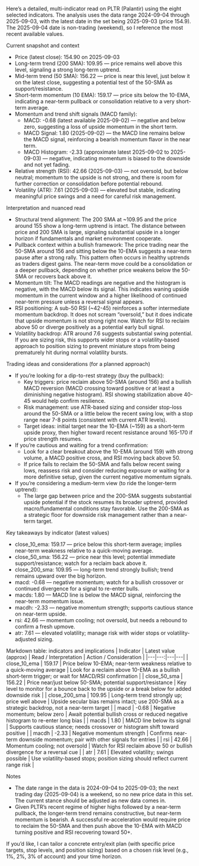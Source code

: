 Here’s a detailed, multi-indicator read on PLTR (Palantir) using the eight selected indicators. The analysis uses the data range 2024-09-04 through 2025-09-03, with the latest date in the set being 2025-09-03 (price 154.9). The 2025-09-04 date is non-trading (weekend), so I reference the most recent available values.

Current snapshot and context
- Price (latest close): 154.90 on 2025-09-03
- Long-term trend (200 SMA): 109.95 — price remains well above this level, signaling a strong long-term uptrend.
- Mid-term trend (50 SMA): 156.22 — price is near this level, just below it on the latest close, suggesting a potential test of the 50-SMA as support/resistance.
- Short-term momentum (10 EMA): 159.17 — price sits below the 10-EMA, indicating a near-term pullback or consolidation relative to a very short-term average.
- Momentum and trend shift signals (MACD family):
  - MACD: -0.68 (latest available 2025-09-02) — negative and below zero, suggesting a loss of upside momentum in the short term.
  - MACD Signal: 1.80 (2025-09-02) — the MACD line remains below the MACD signal, reinforcing a bearish momentum flavor in the near term.
  - MACD Histogram: -2.33 (approximate latest 2025-09-02 to 2025-09-03) — negative, indicating momentum is biased to the downside and not yet fading.
- Relative strength (RSI): 42.66 (2025-09-03) — not oversold, but below neutral; momentum to the upside is not strong, and there is room for further correction or consolidation before potential rebound.
- Volatility (ATR): 7.61 (2025-09-03) — elevated but stable, indicating meaningful price swings and a need for careful risk management.

Interpretation and nuanced read
- Structural trend alignment: The 200 SMA at ~109.95 and the price around 155 show a long-term uptrend is intact. The distance between price and 200 SMA is large, signaling substantial upside in a longer horizon if fundamentals and market environment cooperate.
- Pullback context within a bullish framework: The price trading near the 50-SMA around 156 and sitting below the 10-EMA suggests a near-term pause after a strong rally. This pattern often occurs in healthy uptrends as traders digest gains. The near-term move could be a consolidation or a deeper pullback, depending on whether price weakens below the 50-SMA or recovers back above it.
- Momentum tilt: The MACD readings are negative and the histogram is negative, with the MACD below its signal. This indicates waning upside momentum in the current window and a higher likelihood of continued near-term pressure unless a reversal signal appears.
- RSI positioning: A sub-50 RSI (~42-45) reinforces a softer intermediate momentum backdrop. It does not scream “oversold,” but it does indicate that upside momentum is not strong right now. Watch for RSI to reclaim above 50 or diverge positively as a potential early bull signal.
- Volatility backdrop: ATR around 7.6 suggests substantial swing potential. If you are sizing risk, this supports wider stops or a volatility-based approach to position sizing to prevent miniature stops from being prematurely hit during normal volatility bursts.

Trading ideas and considerations (for a planned approach)
- If you’re looking for a dip-to-rest strategy (buy the pullback):
  - Key triggers: price reclaim above 50-SMA (around 156) and a bullish MACD reversion (MACD crossing toward positive or at least a diminishing negative histogram). RSI showing stabilization above 40-45 would help confirm resilience.
  - Risk management: use ATR-based sizing and consider stop-loss around the 50-SMA or a little below the recent swing low, with a stop range near 7-8 points (consistent with current ATR levels).
  - Target ideas: initial target near the 10-EMA (~159) as a short-term upside proxy, then higher toward recent resistance around 165-170 if price strength resumes.
- If you’re cautious and waiting for a trend confirmation:
  - Look for a clear breakout above the 10-EMA (around 159) with strong volume, a MACD positive cross, and RSI moving back above 50.
  - If price fails to reclaim the 50-SMA and falls below recent swing lows, reassess risk and consider reducing exposure or waiting for a more definitive setup, given the current negative momentum signals.
- If you’re considering a medium-term view (to ride the longer-term uptrend):
  - The large gap between price and the 200-SMA suggests substantial upside potential if the stock resumes its broader uptrend, provided macro/fundamental conditions stay favorable. Use the 200-SMA as a strategic floor for downside risk management rather than a near-term target.

Key takeaways by indicator (latest values)
- close_10_ema: 159.17 — price below this short-term average; implies near-term weakness relative to a quick-moving average.
- close_50_sma: 156.22 — price near this level; potential immediate support/resistance; watch for a reclaim back above it.
- close_200_sma: 109.95 — long-term trend strongly bullish; trend remains upward over the big horizon.
- macd: -0.68 — negative momentum; watch for a bullish crossover or continued divergence for a signal to re-enter bulls.
- macds: 1.80 — MACD line is below the MACD signal, reinforcing the near-term momentum issue.
- macdh: -2.33 — negative momentum strength; supports cautious stance on near-term upside.
- rsi: 42.66 — momentum cooling; not oversold, but needs a rebound to confirm a fresh upmove.
- atr: 7.61 — elevated volatility; manage risk with wider stops or volatility-adjusted sizing.

Markdown table: indicators and implications
| Indicator | Latest value (approx) | Read / Interpretation | Action / Consideration |
|---|---:|---|---|
| close_10_ema | 159.17 | Price below 10-EMA; near-term weakness relative to a quick-moving average | Look for a reclaim above 10-EMA as a bullish short-term trigger; or wait for MACD/RSI confirmation |
| close_50_sma | 156.22 | Price near/just below 50-SMA; potential support/resistance | Key level to monitor for a bounce back to the upside or a break below for added downside risk |
| close_200_sma | 109.95 | Long-term trend strongly up; price well above | Upside secular bias remains intact; use 200-SMA as a strategic backdrop, not a near-term target |
| macd | -0.68 | Negative momentum; below zero | Await potential bullish cross or reduced negative histogram to re-enter long bias |
| macds | 1.80 | MACD line below its signal | Supports cautious stance; needs crossover or histogram shift toward positive |
| macdh | -2.33 | Negative momentum strength | Confirms near-term downside momentum; pair with other signals for entries |
| rsi | 42.66 | Momentum cooling; not oversold | Watch for RSI reclaim above 50 or bullish divergence for a reversal cue |
| atr | 7.61 | Elevated volatility; swings possible | Use volatility-based stops; position sizing should reflect current range risk |

Notes
- The date range in the data is 2024-09-04 to 2025-09-03; the next trading day (2025-09-04) is a weekend, so no new price data in this set. The current stance should be adjusted as new data comes in.
- Given PLTR’s recent regime of higher highs followed by a near-term pullback, the longer-term trend remains constructive, but near-term momentum is bearish. A successful re-acceleration would require price to reclaim the 50-SMA and then push above the 10-EMA with MACD turning positive and RSI recovering toward 50+.

If you’d like, I can tailor a concrete entry/exit plan (with specific price targets, stop levels, and position sizing) based on a chosen risk level (e.g., 1%, 2%, 3% of account) and your time horizon.